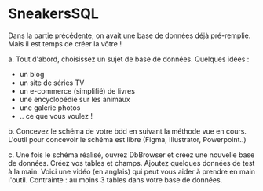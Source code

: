 # SneakersSQL
Dans la partie précédente, on avait une base de données déjà pré-remplie. Mais il est temps de créer la vôtre !

a. Tout d'abord, choisissez un sujet de base de données. Quelques idées :
- un blog
- un site de séries TV
- un e-commerce (simplifié) de livres
- une encyclopédie sur les animaux
- une galerie photos
- .. ce que vous voulez !

b. Concevez le schéma de votre bdd en suivant la méthode vue en cours. L'outil pour concevoir le schéma est libre (Figma, Illustrator, Powerpoint..)

c. Une fois le schéma réalisé, ouvrez DbBrowser et créez une nouvelle base de données. Créez vos tables et champs. Ajoutez quelques données de test à la main. Voici une vidéo (en anglais) qui peut vous aider à prendre en main l'outil.
Contrainte : au moins 3 tables dans votre base de données.
